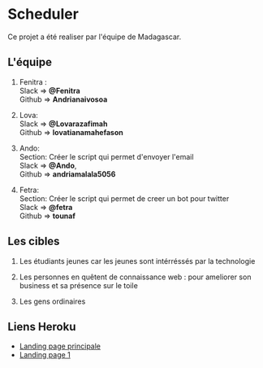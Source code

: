 # Scheduler

Ce projet a été realiser par l'équipe de Madagascar. 

## L'équipe
1.   Fenitra :                                   
    Slack => **@Fenitra**           
    Github => **Andrianaivosoa**
    
2.   Lova:                  
    Slack => **@Lovarazafimah**             
    Github => **lovatianamahefason**
    
3.   Ando:           
    Section: Créer le script qui permet d'envoyer l'email               
    Slack => **@Ando**,              
    Github => **andriamalala5056**
    
4.   Fetra:              
    Section: Créer le script qui permet de creer un bot pour twitter             
    Slack => **@fetra**                 
    Github => **tounaf**
    
## Les cibles

1. Les étudiants jeunes car les jeunes sont intérréssés par la technologie
    
2. Les personnes en quêtent de connaissance web : pour ameliorer son business et sa présence sur le toile
    
3. Les gens ordinaires     

## Liens Heroku
- [Landing page principale](http://www.heroku.com)
- [Landing page 1](http://www.heroku.com)
